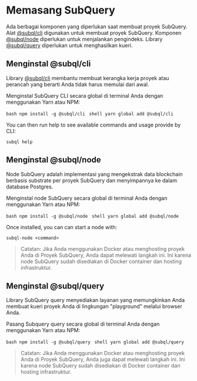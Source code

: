 # Memasang SubQuery

Ada berbagai komponen yang diperlukan saat membuat proyek SubQuery. Alat [@subql/cli](https://github.com/subquery/subql/tree/docs-new-section/packages/cli) digunakan untuk membuat proyek SubQuery. Komponen [@subql/node](https://github.com/subquery/subql/tree/docs-new-section/packages/node) diperlukan untuk menjalankan pengindeks. Library [@subql/query](https://github.com/subquery/subql/tree/docs-new-section/packages/query) diperlukan untuk menghasilkan kueri.

## Menginstal @subql/cli

Library [@subql/cli](https://github.com/subquery/subql/tree/docs-new-section/packages/cli) membantu membuat kerangka kerja proyek atau perancah yang berarti Anda tidak harus memulai dari awal.

Menginstal SubQuery CLI secara global di terminal Anda dengan menggunakan Yarn atau NPM:

<CodeGroup> <CodeGroupItem title="NPM"> ```bash npm install -g @subql/cli ``` </CodeGroupItem>
<CodeGroupItem title="YARN" active> ```shell yarn global add @subql/cli ``` </CodeGroupItem> </CodeGroup>

You can then run help to see available commands and usage provide by CLI:

```shell
subql help
```
## Menginstal @subql/node

Node SubQuery adalah implementasi yang mengekstrak data blockchain berbasis substrate per proyek SubQuery dan menyimpannya ke dalam database Postgres.

Menginstal node SubQuery secara global di terminal Anda dengan menggunakan Yarn atau NPM:

<CodeGroup> <CodeGroupItem title="NPM"> ```bash npm install -g @subql/node ``` </CodeGroupItem>
<CodeGroupItem title="YARN" active> ```shell yarn global add @subql/node ``` </CodeGroupItem> </CodeGroup>

Once installed, you can can start a node with:

```shell
subql-node <command>
```
> Catatan: Jika Anda menggunakan Docker atau menghosting proyek Anda di Proyek SubQuery, Anda dapat melewati langkah ini. Ini karena node SubQuery sudah disediakan di Docker container dan hosting infrastruktur.

## Menginstal @subql/query

Library SubQuery query menyediakan layanan yang memungkinkan Anda membuat kueri proyek Anda di lingkungan "playground" melalui browser Anda.

Pasang Subquery query secara global di terminal Anda dengan menggunakan Yarn atau NPM:

<CodeGroup> <CodeGroupItem title="NPM"> ```bash npm install -g @subql/query ``` </CodeGroupItem>
<CodeGroupItem title="YARN" active> ```shell yarn global add @subql/query ``` </CodeGroupItem> </CodeGroup>

> Catatan: Jika Anda menggunakan Docker atau menghosting proyek Anda di Proyek SubQuery, Anda juga dapat melewati langkah ini. Ini karena node SubQuery sudah disediakan di Docker container dan hosting infrastruktur. 